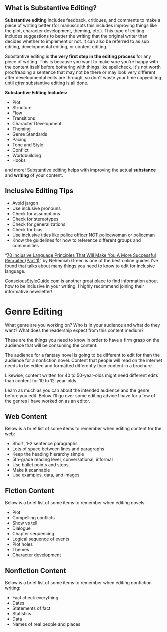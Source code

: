 
## What is Substantive Editing?

**Substantive editing** includes feedback, critiques, and comments to make a piece of writing better (for manuscripts this includes improving things like the plot, character development, theming, etc.). This type of editing includes suggestions to better the writing that the original writer than decides whether to implement or not. It can also be referred to as sub editing, developmental editing, or content editing.

Substantive editing is **the very first step in the editing process** for any piece of writing. This is because you want to make sure you're happy with the content itself before bothering with things like spellcheck. It's not worth proofreading a sentence that may not be there or may look very different after developmental edits are through, so don't waste your time copyediting until *after* substantive editing is all done. 

**Substantive Editing Includes:**
- Plot
- Structure
- Flow
- Transitions
- Character Development
- Theming
- Genre Standards
- Pacing
- Tone and Style
- Conflict
- Worldbuilding
- Hooks

and more! Substantive editing helps with improving the actual **substance** and **writing** of your content.  

## Inclusive Editing Tips

- Avoid jargon
- Use inclusive pronouns 
- Check for assumptions 
- Check for stereotypes 
- Check for generalizations 
- Check for bias 
- Use inclusive titles like police officer NOT policewoman or policeman
- Know the guidelines for how to reference different groups and communities

“[70 Inclusive Language Principles That Will Make You A More Successful Recruiter (Part 1)](https://medium.com/diversity-together/70-inclusive-language-principles-that-will-make-you-a-more-successful-recruiter-part-1-79b7342a0923)” by Nehemiah Green is one of the best online guides I’ve found that talks about many things you need to know to edit for inclusive language. 

[ConsciousStyleGuide.com](https://consciousstyleguide.com/) is another great place to find information about how to be inclusive in your writing. I highly recommend joining their informative newsletter!
# Genre Editing

What genre are you working on? Who is in your audience and what do they want? What does the readership expect from this content medium? 

These are the things you need to know in order to have a firm grasp on the audience that will be consuming the content. 

The audience for a fantasy novel is going to be different to edit for than the audience for a nonfiction novel. Content that people will read on the internet needs to be edited and formatted differently than content in a brochure. 

Likewise, content written for 40 to 50-year-olds might need different edits than content for 10 to 12-year-olds. 

Learn as much as you can about the intended audience and the genre before you edit. Below I'll go over some editing advice I have for a few of the genres I have worked on as an editor.

## Web Content

Below is a brief list of some items to remember when editing content for the web: 

- Short, 1-2 sentence paragraphs
- Lots of space between lines and paragraphs
- Keep the heading hierarchy simple
- 5th-grade reading level, conversational, informal 
- Use bullet points and steps 
- Make it scannable 
- Use examples, data, and images
## Fiction Content

Below is a brief list of some items to remember when editing novels: 

- Plot 
- Compelling conflicts 
- Show vs tell 
- Dialogue 
- Chapter sequencing
- Logical sequence of events
- Plot holes 
- Themes
- Character development
## Nonfiction Content

Below is a brief list of some items to remember when editing nonfiction writing:

- Fact check everything
- Dates 
- Statements of fact
- Statistics 
- Data
- Names of real people and places
